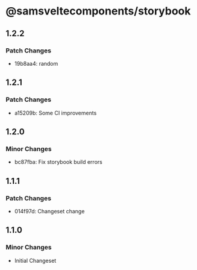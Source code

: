 # @samsveltecomponents/storybook

## 1.2.2

### Patch Changes

- 19b8aa4: random

## 1.2.1

### Patch Changes

- a15209b: Some CI improvements

## 1.2.0

### Minor Changes

- bc87fba: Fix storybook build errors

## 1.1.1

### Patch Changes

- 014f97d: Changeset change

## 1.1.0

### Minor Changes

- Initial Changeset
